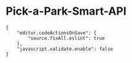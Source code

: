 # Pick-a-Park-Smart-API
```
{
    "editor.codeActionsOnSave": {
        "source.fixAll.eslint": true
    },
    "javascript.validate.enable": false
}
```